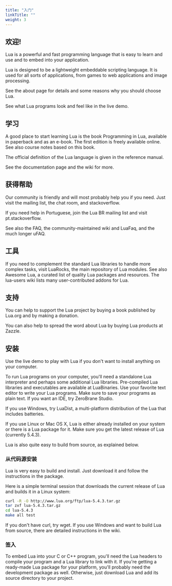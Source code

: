 ```yaml
---
title: "入门"
linkTitle: ""
weight: 3
---
```


## 欢迎!

Lua is a powerful and fast programming language that is easy to learn and use and to embed into your application.

Lua is designed to be a lightweight embeddable scripting language.
It is used for all sorts of applications, from games to web applications and image processing.

See the about page for details and some reasons why you should choose Lua.

See what Lua programs look and feel like in the live demo.

## 学习

A good place to start learning Lua is the book Programming in Lua, available in paperback and as an e-book.
The first edition is freely available online.
See also course notes based on this book.

The official definition of the Lua language is given in the reference manual.

See the documentation page and the wiki for more.

## 获得帮助

Our community is friendly and will most probably help you if you need.
Just visit the mailing list, the chat room, and stackoverflow.

If you need help in Portuguese, join the Lua BR mailing list and visit pt.stackoverflow.

See also the FAQ, the community-maintained wiki and LuaFaq, and the much longer uFAQ.

## 工具

If you need to complement the standard Lua libraries to handle more complex tasks, visit LuaRocks, the main repository of Lua modules.
See also Awesome Lua, a curated list of quality Lua packages and resources.
The lua-users wiki lists many user-contributed addons for Lua.

## 支持

You can help to support the Lua project by buying a book published by Lua.org and by making a donation.

You can also help to spread the word about Lua by buying Lua products at Zazzle.

## 安装

Use the live demo to play with Lua if you don't want to install anything on your computer.

To run Lua programs on your computer, you'll need a standalone Lua interpreter and perhaps some additional Lua libraries.
Pre-compiled Lua libraries and executables are available at LuaBinaries.
Use your favorite text editor to write your Lua programs.
Make sure to save your programs as plain text.
If you want an IDE, try ZeroBrane Studio.

If you use Windows, try LuaDist, a multi-platform distribution of the Lua that includes batteries.

If you use Linux or Mac OS X, Lua is either already installed on your system or there is a Lua package for it.
Make sure you get the latest release of Lua (currently 5.4.3).

Lua is also quite easy to build from source, as explained below.

### 从代码源安装

Lua is very easy to build and install.
Just download it and follow the instructions in the package.

Here is a simple terminal session that downloads the current release of Lua and builds it in a Linux system:

```sh
curl -R -O http://www.lua.org/ftp/lua-5.4.3.tar.gz
tar zxf lua-5.4.3.tar.gz
cd lua-5.4.3
make all test
```

If you don't have curl, try wget.
If you use Windows and want to build Lua from source, there are detailed instructions in the wiki.

### 签入

To embed Lua into your C or C++ program, you'll need the Lua headers to compile your program and a Lua library to link with it.
If you're getting a ready-made Lua package for your platform, you'll probably need the development package as well.
Otherwise, just download Lua and add its source directory to your project.
